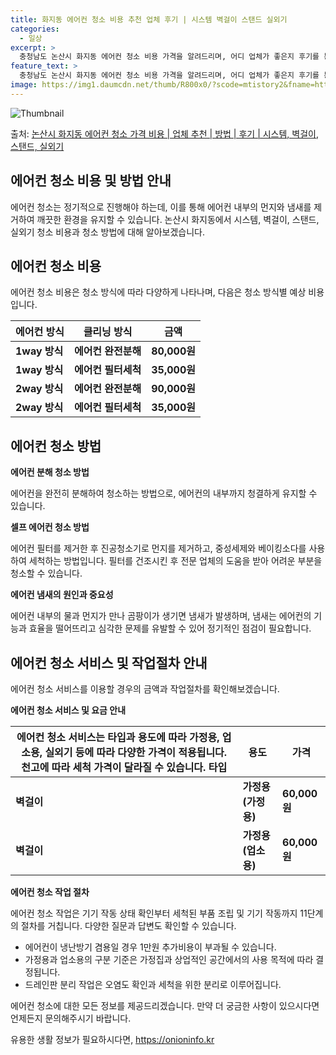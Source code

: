 ```yaml
---
title: 화지동 에어컨 청소 비용 추천 업체 후기 | 시스템 벽걸이 스탠드 실외기
categories:
  - 일상
excerpt: >
  충청남도 논산시 화지동 에어컨 청소 비용 가격을 알려드리며, 어디 업체가 좋은지 후기를 통해 알아보겠습니다. 현재 글에서는 시스템, 벽걸이, 스탠드, 실외기 각각에 대해 청소 비용이 나와 있으니 참고하시면 되겠습니다. 에어컨 분해 청소 방법 보기 👈 클릭셀프 에어컨 청소 방법 보기👈 클릭논산시 화지동 에어컨 청소 비용시스템에어컨 방식클리닝방식금액1way 방식에어컨 완전분해80,000원1way 방식에어컨 필터세척35,000원2way 방식에어컨 완전분해90,000원2way 방식에어컨 필터세척35,000원4way 방식에어컨 완전분해120,000원4way 방식에어컨 필터세척35,000원원형방식에어컨 완전분해140,000원원형방식에어컨 필터세척35,000원에어컨 청소 견적 샘플 보기 👈 클릭에어컨 냄새의 원인에어..
feature_text: >
  충청남도 논산시 화지동 에어컨 청소 비용 가격을 알려드리며, 어디 업체가 좋은지 후기를 통해 알아보겠습니다. 현재 글에서는 시스템, 벽걸이, 스탠드, 실외기 각각에 대해 청소 비용이 나와 있으니 참고하시면 되겠습니다. 에어컨 분해 청소 방법 보기 👈 클릭셀프 에어컨 청소 방법 보기👈 클릭논산시 화지동 에어컨 청소 비용시스템에어컨 방식클리닝방식금액1way 방식에어컨 완전분해80,000원1way 방식에어컨 필터세척35,000원2way 방식에어컨 완전분해90,000원2way 방식에어컨 필터세척35,000원4way 방식에어컨 완전분해120,000원4way 방식에어컨 필터세척35,000원원형방식에어컨 완전분해140,000원원형방식에어컨 필터세척35,000원에어컨 청소 견적 샘플 보기 👈 클릭에어컨 냄새의 원인에어..
image: https://img1.daumcdn.net/thumb/R800x0/?scode=mtistory2&fname=https%3A%2F%2Fblog.kakaocdn.net%2Fdn%2Fb0knZF%2FbtsHxK1IBQI%2FJoV0Z0161ulP7GVQpgJaP1%2Fimg.webp
---
```


![Thumbnail](https://img1.daumcdn.net/thumb/R800x0/?scode=mtistory2&fname=https%3A%2F%2Fblog.kakaocdn.net%2Fdn%2Fb0knZF%2FbtsHxK1IBQI%2FJoV0Z0161ulP7GVQpgJaP1%2Fimg.webp)

<p>출처: <a href="https://onioninfo.kr/entry/%EB%85%BC%EC%82%B0%EC%8B%9C-%ED%99%94%EC%A7%80%EB%8F%99-%EC%97%90%EC%96%B4%EC%BB%A8-%EC%B2%AD%EC%86%8C-%EA%B0%80%EA%B2%A9-%EB%B9%84%EC%9A%A9-%EC%97%85%EC%B2%B4-%EC%B6%94%EC%B2%9C-%EB%B0%A9%EB%B2%95-%ED%9B%84%EA%B8%B0-%EC%8B%9C%EC%8A%A4%ED%85%9C-%EB%B2%BD%EA%B1%B8%EC%9D%B4-%EC%8A%A4%ED%83%A0%EB%93%9C-%EC%8B%A4%EC%99%B8%EA%B8%B0" rel="dofollow">논산시 화지동 에어컨 청소 가격 비용 | 업체 추천 | 방법 | 후기 | 시스템, 벽걸이, 스탠드, 실외기</a> </p>

## 에어컨 청소 비용 및 방법 안내



에어컨 청소는 정기적으로 진행해야 하는데, 이를 통해 에어컨 내부의 먼지와 냄새를 제거하여 깨끗한 환경을 유지할 수 있습니다. 논산시
화지동에서 시스템, 벽걸이, 스탠드, 실외기 청소 비용과 청소 방법에 대해 알아보겠습니다.



## 에어컨 청소 비용

에어컨 청소 비용은 청소 방식에 따라 다양하게 나타나며, 다음은 청소 방식별 예상 비용입니다.

**에어컨 방식** | **클리닝 방식** | **금액**  
---|---|---  
**1way 방식** | **에어컨 완전분해** | **80,000원**  
**1way 방식** | **에어컨 필터세척** | **35,000원**  
**2way 방식** | **에어컨 완전분해** | **90,000원**  
**2way 방식** | **에어컨 필터세척** | **35,000원**  
  


## 에어컨 청소 방법

**에어컨 분해 청소 방법**

에어컨을 완전히 분해하여 청소하는 방법으로, 에어컨의 내부까지 청결하게 유지할 수 있습니다.



**셀프 에어컨 청소 방법**

에어컨 필터를 제거한 후 진공청소기로 먼지를 제거하고, 중성세제와 베이킹소다를 사용하여 세척하는 방법입니다. 필터를 건조시킨 후 전문 업체의
도움을 받아 어려운 부분을 청소할 수 있습니다.



**에어컨 냄새의 원인과 중요성**

에어컨 내부의 물과 먼지가 만나 곰팡이가 생기면 냄새가 발생하며, 냄새는 에어컨의 기능과 효율을 떨어뜨리고 심각한 문제를 유발할 수 있어
정기적인 점검이 필요합니다.



## 에어컨 청소 서비스 및 작업절차 안내

에어컨 청소 서비스를 이용할 경우의 금액과 작업절차를 확인해보겠습니다.



**에어컨 청소 서비스 및 요금 안내**

에어컨 청소 서비스는 타입과 용도에 따라 가정용, 업소용, 실외기 등에 따라 다양한 가격이 적용됩니다. 천고에 따라 세척 가격이 달라질 수 있습니다.  **타입** | **용도** | **가격**  
---|---|---  
**벽걸이** | **가정용(가정용)** | **60,000원**  
**벽걸이** | **가정용(업소용)** | **60,000원**  
  


**에어컨 청소 작업 절차**

에어컨 청소 작업은 기기 작동 상태 확인부터 세척된 부품 조립 및 기기 작동까지 11단계의 절차를 거칩니다. 다양한 질문과 답변도 확인할 수
있습니다.

  * 에어컨이 냉난방기 겸용일 경우 1만원 추가비용이 부과될 수 있습니다.
  * 가정용과 업소용의 구분 기준은 가정집과 상업적인 공간에서의 사용 목적에 따라 결정됩니다.
  * 드레인판 분리 작업은 오염도 확인과 세척을 위한 분리로 이루어집니다.



에어컨 청소에 대한 모든 정보를 제공드리겠습니다. 만약 더 궁금한 사항이 있으시다면 언제든지 문의해주시기 바랍니다.

 

유용한 생활 정보가 필요하시다면, <a href="https://onioninfo.kr" rel="dofollow">https://onioninfo.kr</a>



